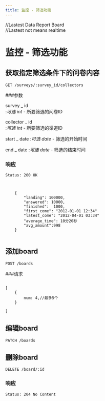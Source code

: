 ```yaml
---
title: 监控 - 筛选功能
---
```

//Lastest Data Report Board   
//Lastest not means realtime
# 监控 - 筛选功能

<h2 id="p1">获取指定筛选条件下的问卷内容</h2>

	GET /surveys/:survey_id/collectors

###参数

survey _ id  
:_可选_ *int* - 所要筛选的问卷ID

collector _ id  
:_可选_ *int* - 所要筛选的渠道ID  

start _ date
:_可选_ *date* - 筛选的开始时间

end _ date
:_可选_ *date* - 筛选的结束时间

### 响应
<pre class="headers">
<code>Status: 200 OK
</code></pre>
<pre class="highlight">
<code class="language-javascript"> 
	
	{
		"landing": 100000,
		"answered": 10000,
		"finished":  1000,
		"first_come": "2012-01-01 12:34"
		"latest_come": "2012-04-01 03:34"
        "average_time": 10分20秒
        "avg_amount":998
    }

</code></pre>


<h2 id="p2">添加board</h2>

	POST /boards

###请求
<pre class="highlight">
<code class="language-javascript">
[
	{
		num: 4,//最多5个
	}

]
</code></pre>

<h2 id="p3">编辑board</h2>

	PATCH /boards

<h2 id="p4">删除board</h2>

	DELETE /board/:id

### 响应
<pre class="headers">
<code>Status: 204 No Content
</code></pre>





